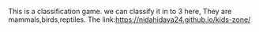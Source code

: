 This is a classification game.
we can classify it in to 3 here,
They are mammals,birds,reptiles.
The link:https://nidahidaya24.github.io/kids-zone/
